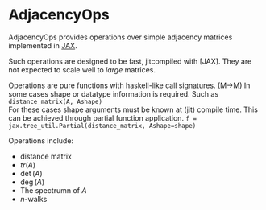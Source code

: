 # AdjacencyOps

AdjacencyOps provides operations over simple adjacency matrices implemented in [JAX](https://github.com/google/jax). 

Such operations are designed to be fast, jitcompiled with [JAX].
They are not expected to scale well to _large_ matrices. 

Operations are pure functions with haskell-like call signatures.
(M-\>M)
In some cases shape or datatype information is required. Such as
`distance_matrix(A, Ashape)`  
For these cases shape arguments must be known at (jit) compile time.
This can be achieved through partial function application.
`f = jax.tree_util.Partial(distance_matrix, Ashape=shape)` 


Operations include:
- distance matrix
- $tr(A)$ 
- $\det(A)$ 
- $\deg(A)$ 
- The spectrumn of $A$
- _n_-walks
